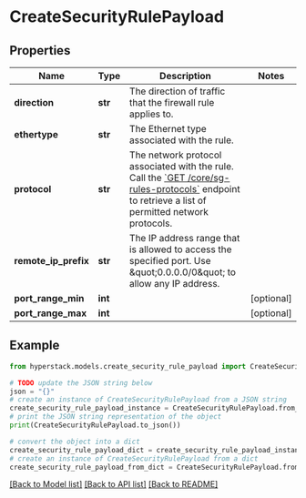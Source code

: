 # CreateSecurityRulePayload


## Properties

Name | Type | Description | Notes
------------ | ------------- | ------------- | -------------
**direction** | **str** | The direction of traffic that the firewall rule applies to. | 
**ethertype** | **str** | The Ethernet type associated with the rule. | 
**protocol** | **str** | The network protocol associated with the rule. Call the [&#x60;GET /core/sg-rules-protocols&#x60;](https://infrahub-api-doc.nexgencloud.com/#get-/core/sg-rules-protocols) endpoint to retrieve a list of permitted network protocols. | 
**remote_ip_prefix** | **str** | The IP address range that is allowed to access the specified port. Use \&quot;0.0.0.0/0\&quot; to allow any IP address. | 
**port_range_min** | **int** |  | [optional] 
**port_range_max** | **int** |  | [optional] 

## Example

```python
from hyperstack.models.create_security_rule_payload import CreateSecurityRulePayload

# TODO update the JSON string below
json = "{}"
# create an instance of CreateSecurityRulePayload from a JSON string
create_security_rule_payload_instance = CreateSecurityRulePayload.from_json(json)
# print the JSON string representation of the object
print(CreateSecurityRulePayload.to_json())

# convert the object into a dict
create_security_rule_payload_dict = create_security_rule_payload_instance.to_dict()
# create an instance of CreateSecurityRulePayload from a dict
create_security_rule_payload_from_dict = CreateSecurityRulePayload.from_dict(create_security_rule_payload_dict)
```
[[Back to Model list]](../README.md#documentation-for-models) [[Back to API list]](../README.md#documentation-for-api-endpoints) [[Back to README]](../README.md)


